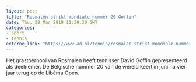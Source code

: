 ```yaml
---
layout: post
title: "Rosmalen strikt mondiale nummer 20 Goffin"
date: Thu, 28 Mar 2019 11:30:30 GMT
categories: 
- sport 
- tennis 
externe_link: "https://www.ad.nl/tennis/rosmalen-strikt-mondiale-nummer-20-goffin~a2c4f11e/"
---
```


Het grastoernooi van Rosmalen heeft tennisser David Goffin gepresenteerd als deelnemer. De Belgische nummer 20 van de wereld keert in juni na vier jaar terug op de Libéma Open.
